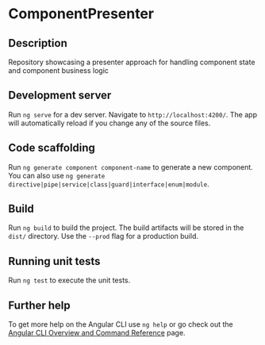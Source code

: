 # ComponentPresenter

## Description

Repository showcasing a presenter approach for handling component state and component business logic

## Development server

Run `ng serve` for a dev server. Navigate to `http://localhost:4200/`. The app will automatically reload if you change any of the source files.

## Code scaffolding

Run `ng generate component component-name` to generate a new component. You can also use `ng generate directive|pipe|service|class|guard|interface|enum|module`.

## Build

Run `ng build` to build the project. The build artifacts will be stored in the `dist/` directory. Use the `--prod` flag for a production build.

## Running unit tests

Run `ng test` to execute the unit tests.

## Further help

To get more help on the Angular CLI use `ng help` or go check out the [Angular CLI Overview and Command Reference](https://angular.io/cli) page.
